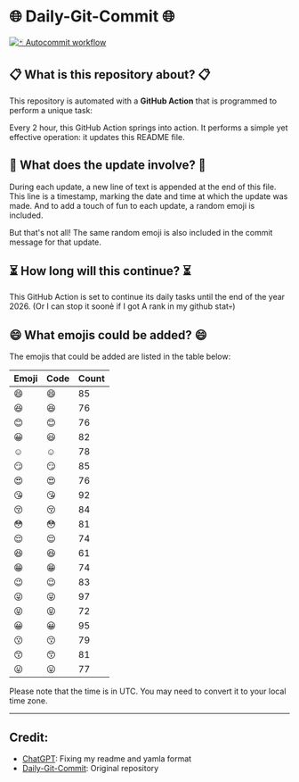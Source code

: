 # 🌐 Daily-Git-Commit 🌐

[![🃏 Autocommit workflow](https://github.com/kleqing/git-auto-commit/actions/workflows/main.yaml/badge.svg?event=check_run)](https://github.com/kleqing/git-auto-commit/actions/workflows/main.yaml)

## 📋 What is this repository about? 📋

This repository is automated with a **GitHub Action** that is programmed to perform a unique task:

Every 2 hour, this GitHub Action springs into action. It performs a simple yet effective operation: it updates this README file.

## 🔄 What does the update involve? 🔄

During each update, a new line of text is appended at the end of this file. This line is a timestamp, marking the date and time at which the update was made. And to add a touch of fun to each update, a random emoji is included.

But that's not all! The same random emoji is also included in the commit message for that update.

## ⏳ How long will this continue? ⏳

This GitHub Action is set to continue its daily tasks until the end of the year 2026. (Or I can stop it soonẻ if I got A rank in my github stat💀)

## 😄 What emojis could be added? 😄

The emojis that could be added are listed in the table below:

| Emoji | Code | Count |
| --- | --- | --- |
| 😄 | :smile: | 85 |
| 😆 | :laughing: | 76 |
| 😊 | :blush: | 76 |
| 😀 | :smiley: | 82 |
| ☺️ | :relaxed: | 78 |
| 😏 | :smirk: | 85 |
| 😍 | :heart_eyes: | 76 |
| 😘 | :kissing_heart: | 92 |
| 😚 | :kissing_closed_eyes: | 84 |
| 😳 | :flushed: | 81 |
| 😌 | :relieved: | 74 |
| 😆 | :satisfied: | 61 |
| 😁 | :grin: | 74 |
| 😉 | :wink: | 83 |
| 😜 | :stuck_out_tongue_winking_eye: | 97 |
| 😝 | :stuck_out_tongue_closed_eyes: | 72 |
| 😀 | :grinning: | 95 |
| 😗 | :kissing: | 79 |
| 😙 | :kissing_smiling_eyes: | 81 |
| 😛 | :stuck_out_tongue: | 77 |

Please note that the time is in UTC. You may need to convert it to your local time zone.

---

## Credit:

- [ChatGPT](chatgpt.com): Fixing my readme and yamla format
- [Daily-Git-Commit](https://github.com/diegomarty/daily-git-commit): Original repository

